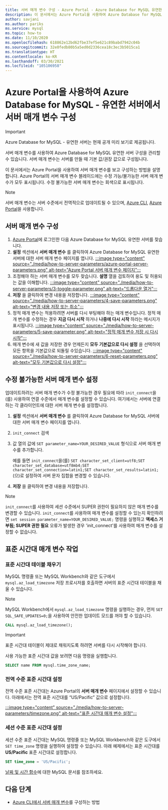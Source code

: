 ```yaml
---
title: 서버 매개 변수 구성 - Azure Portal - Azure Database for MySQL 유연한 서버
description: 이 문서에서는 Azure Portal을 사용하여 Azure Database for MySQL 유연한 서버에서 MySQL 서버 매개 변수를 구성하는 방법을 설명합니다.
author: savjani
ms.author: pariks
ms.service: mysql
ms.topic: how-to
ms.date: 11/10/2020
ms.openlocfilehash: 618862e12bd62fbe37ef5e621c89babd7942c04b
ms.sourcegitcommit: 32e0fedb80b5a5ed0d2336cea18c3ec3b5015ca1
ms.translationtype: HT
ms.contentlocale: ko-KR
ms.lasthandoff: 03/30/2021
ms.locfileid: "105106958"
---
```

# <a name="configure-server-parameters-in-azure-database-for-mysql---flexible-server-using-the-azure-portal"></a>Azure Portal을 사용하여 Azure Database for MySQL - 유연한 서버에서 서버 매개 변수 구성

> [!IMPORTANT] 
> Azure Database for MySQL - 유연한 서버는 현재 공개 미리 보기로 제공됩니다.

서버 매개 변수를 사용하여 Azure Database for MySQL 유연한 서버 구성을 관리할 수 있습니다. 서버 매개 변수는 서버를 만들 때 기본 값/권장 값으로 구성됩니다.  

이 문서에서는 Azure Portal을 사용하여 서버 매개 변수를 보고 구성하는 방법을 설명합니다. Azure Portal의 서버 매개 변수 블레이드에는 수정 가능/불가능한 서버 매개 변수가 모두 표시됩니다. 수정 불가능한 서버 매개 변수는 회색으로 표시됩니다.

>[!Note]
> 서버 매개 변수는 서버 수준에서 전역적으로 업데이트될 수 있으며, [Azure CLI](./how-to-configure-server-parameters-cli.md), [Azure Portal](./how-to-configure-server-parameters-portal.md)을 사용합니다.

## <a name="configure-server-parameters"></a>서버 매개 변수 구성

1. [Azure Portal](https://portal.azure.com)에 로그인한 다음 Azure Database for MySQL 유연한 서버를 찾습니다.
2. **설정** 섹션에서 **서버 매개 변수** 를 클릭하여 Azure Database for MySQL 유연한 서버에 대한 서버 매개 변수 페이지를 엽니다.
[:::image type="content" source="./media/how-to-server-parameters/azure-portal-server-parameters.png" alt-text="Azure Portal 서버 매개 변수 페이지":::](./media/how-to-server-parameters/azure-portal-server-parameters.png#lightbox)
3. 조정해야 하는 서버 매개 변수를 모두 찾습니다. **설명** 열을 검토하여 용도 및 허용되는 값을 이해합니다.
[:::image type="content" source="./media/how-to-server-parameters/3-toggle-parameter.png" alt-text="드롭다운 열거":::](./media/how-to-server-parameters/3-toggle-parameter.png#lightbox)
4. **저장** 을 클릭하여 변경 내용을 저장합니다.
[:::image type="content" source="./media/how-to-server-parameters/4-save-parameters.png" alt-text="변경 내용 저장 또는 취소":::](./media/how-to-server-parameters/4-save-parameters.png#lightbox)
5. 정적 매개 변수는 적용하려면 서버를 다시 부팅해야 하는 매개 변수입니다. 정적 매개 변수를 수정하는 경우 **지금 다시 시작** 하거나 **나중에 다시 시작** 하라는 메시지가 표시됩니다.
[:::image type="content" source="./media/how-to-server-parameters/5-save-parameter.png" alt-text="정적 매개 변수 저장 시 다시 시작":::](./media/how-to-server-parameters/5-save-parameter.png#lightbox)
6. 매개 변수에 새 값을 저장한 경우 언제든지 **모두 기본값으로 다시 설정** 을 선택하여 모든 항목을 기본값으로 되돌릴 수있습니다.
[:::image type="content" source="./media/how-to-server-parameters/6-reset-parameters.png" alt-text="모두 기본값으로 다시 설정":::](./media/how-to-server-parameters/6-reset-parameters.png#lightbox)

## <a name="setting-non-modifiable-server-parameters"></a>수정 불가능한 서버 매개 변수 설정

업데이트하려는 서버 매개 변수가 수정 불가능한 경우 필요에 따라 `init_connect`을(를) 사용하여 연결 수준에서 매개 변수를 설정할 수 있습니다. 여기에서는 서버에 연결하는 각 클라이언트에 대한 서버 매개 변수를 설정합니다. 

1. **설정** 섹션에서 **서버 매개 변수** 를 클릭하여 Azure Database for MySQL 서버에 대한 서버 매개 변수 페이지를 엽니다.
2. `init_connect` 검색
3. 값 열의 값에 `SET parameter_name=YOUR_DESIRED_VALUE` 형식으로 서버 매개 변수를 추가합니다.

    예를 들면 `init_connect`을(를) `SET character_set_client=utf8;SET character_set_database=utf8mb4;SET character_set_connection=latin1;SET character_set_results=latin1;`(으)로 설정하여 서버 문자 집합을 변경할 수 있습니다.
4. **저장** 을 클릭하여 변경 내용을 저장합니다.

>[!Note]
> `init_connect`를 사용하여 세션 수준에서 SUPER 권한이 필요하지 않은 매개 변수를 변경할 수 있습니다. `init_connect`를 사용하여 매개 변수를 설정할 수 있는지 확인하려면 `set session parameter_name=YOUR_DESIRED_VALUE;` 명령을 실행하고 **액세스 거부됨; SUPER 권한 필요** 오류가 발생한 경우 'init_connect'를 사용하여 매개 변수를 설정할 수 없습니다.

## <a name="working-with-the-time-zone-parameter"></a>표준 시간대 매개 변수 작업

### <a name="populating-the-time-zone-tables"></a>표준 시간대 테이블 채우기

MySQL 명령줄 또는 MySQL Workbench와 같은 도구에서 `mysql.az_load_timezone` 저장 프로시저를 호출하면 서버의 표준 시간대 테이블을 채울 수 있습니다.

> [!NOTE]
> MySQL Workbench에서 `mysql.az_load_timezone` 명령을 실행하는 경우, 먼저 `SET SQL_SAFE_UPDATES=0;`을 사용하여 안전한 업데이트 모드를 꺼야 할 수 있습니다.

```sql
CALL mysql.az_load_timezone();
```

> [!IMPORTANT]
> 표준 시간대 테이블이 제대로 채워지도록 하려면 서버를 다시 시작해야 합니다.<!-- FIX ME To restart the server, use the [Azure portal](how-to-restart-server-portal.md) or [CLI](how-to-restart-server-cli.md).-->

사용 가능한 표준 시간대 값을 보려면 다음 명령을 실행합니다.

```sql
SELECT name FROM mysql.time_zone_name;
```

### <a name="setting-the-global-level-time-zone"></a>전역 수준 표준 시간대 설정

전역 수준 표준 시간대는 Azure Portal의 **서버 매개 변수** 페이지에서 설정할 수 있습니다. 아래에서는 전역 표준 시간대를 “US/Pacific” 값으로 설정합니다.

[:::image type="content" source="./media/how-to-server-parameters/timezone.png" alt-text="표준 시간대 매개 변수 설정":::](./media/how-to-server-parameters/timezone.png#lightbox)

### <a name="setting-the-session-level-time-zone"></a>세션 수준 표준 시간대 설정

세션 수준 표준 시간대는 MySQL 명령줄 또는 MySQL Workbench와 같은 도구에서 `SET time_zone` 명령을 실행하여 설정할 수 있습니다. 아래 예제에서는 표준 시간대를 **US/Pacific** 표준 시간대로 설정합니다.

```sql
SET time_zone = 'US/Pacific';
```

[날짜 및 시간 함수](https://dev.mysql.com/doc/refman/5.7/en/date-and-time-functions.html#function_convert-tz)에 대한 MySQL 문서를 참조하세요.

## <a name="next-steps"></a>다음 단계

- [Azure CLI에서 서버 매개 변수](./how-to-configure-server-parameters-cli.md)를 구성하는 방법
